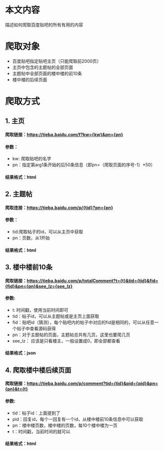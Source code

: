 # 本文内容
描述如何爬取百度贴吧的所有有用的内容

# 爬取对象
+ 百度贴吧指定贴吧主页（只能爬取前2000页）
+ 主页中包含的主题帖的全部页面
+ 主题帖中全部页面的楼中楼的前10条
+ 楼中楼的后续页面

# 爬取方式
## 1. 主页
#### 爬取链接：https://tieba.baidu.com/f?kw={kw}&pn={pn}

#### 参数：
+ kw: 爬取贴吧的名字
+ pn：指定第arg1条开始的后50条信息（即pn=（爬取页面的序号-1）*50）

#### 结果格式：html

## 2. 主题帖
#### 爬取连接：https://tieba.baidu.com/p/{tid}?pn={pn}

#### 参数：
+ tid:爬取帖子的id，可以从主页中获取
+ pn：页数，从1开始

#### 结果格式：html

## 3. 楼中楼前10条
#### 爬取链接：https://tieba.baidu.com/p/totalComment?t={t}&tid={tid}&fid={fid}&pn={pn}&see_lz={see_lz}

#### 参数:
+ t: 时间戳，使用当前时间即可
+ tid：帖子id，可以从主题帖或是主页上面获取
+ fid：贴吧id（猜测），每个贴吧内的帖子中对应的fid是相同的，可以从任意一个帖子中查看源码获得
+ pn：对于主题帖的页面，主题帖总共有几页，这里也要爬几页
+ see_lz： 应该是只看楼主，一般设置成0，即全部都查看

#### 结果格式：json

## 4. 爬取楼中楼后续页面
#### 爬取链接：https://tieba.baidu.com/p/comment?tid={tid}&pid={pid}&pn={pn}&t={t}

#### 参数:
+ tid：帖子id：上面提到了
+ pid：回复id，每个一回复有一个id，从楼中楼前10条信息中可以获取
+ pn：楼中楼页数，楼中楼的页数，每10个楼中楼为一页
+ t：时间戳，当前时间的就可以

#### 结果格式：html




